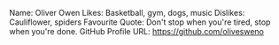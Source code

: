 Name: Oliver Owen 
Likes: Basketball, gym, dogs, music
Dislikes: Cauliflower, spiders
Favourite Quote: Don't stop when you're tired, stop when you're done.
GitHub Profile URL: https://github.com/olivesweno
